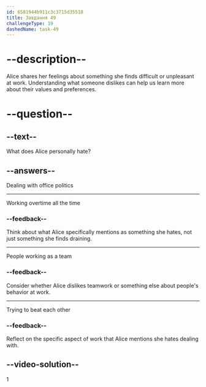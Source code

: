 ```yaml
---
id: 6581944b911c3c3715d35518
title: Завдання 49
challengeType: 19
dashedName: task-49
---
```


<!--
AUDIO REFERENCE:
Alice: I totally get that, Tom. Working overtime all the time can be draining. Personally, I hate dealing with office politics. It's frustrating when people are constantly trying to beat each other instead of working together as a team.
-->

# --description--

Alice shares her feelings about something she finds difficult or unpleasant at work. Understanding what someone dislikes can help us learn more about their values and preferences.

# --question--

## --text--

What does Alice personally hate?

## --answers--

Dealing with office politics

---

Working overtime all the time

### --feedback--

Think about what Alice specifically mentions as something she hates, not just something she finds draining.

---

People working as a team

### --feedback--

Consider whether Alice dislikes teamwork or something else about people's behavior at work.

---

Trying to beat each other

### --feedback--

Reflect on the specific aspect of work that Alice mentions she hates dealing with.

## --video-solution--

1
